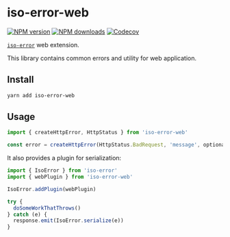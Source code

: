 # iso-error-web

[![NPM version][npm-image]][npm-url]
[![NPM downloads][downloads-image]][downloads-url]
[![Codecov][codecov-image]][codecov-url]

[`iso-error`] web extension.

This library contains common errors and utility for web application.

## Install

```sh
yarn add iso-error-web
```

## Usage

```ts
import { createHttpError, HttpStatus } from 'iso-error-web'

const error = createHttpError(HttpStatus.BadRequest, 'message', optionalIsoErrorOption)
```

It also provides a plugin for serialization:

```ts
import { IsoError } from 'iso-error'
import { webPlugin } from 'iso-error-web'

IsoError.addPlugin(webPlugin)

try {
  doSomeWorkThatThrows()
} catch (e) {
  response.emit(IsoError.serialize(e))
}
```

[`iso-error`]: https://github.com/unional/iso-error/tree/main/packages/iso-error
[codecov-image]: https://codecov.io/gh/unional/iso-error-web/branch/main/graph/badge.svg
[codecov-url]: https://codecov.io/gh/unional/iso-error-web
[downloads-image]: https://img.shields.io/npm/dm/iso-error-web.svg?style=flat
[downloads-url]: https://npmjs.org/package/iso-error-web
[npm-image]: https://img.shields.io/npm/v/iso-error-web.svg?style=flat
[npm-url]: https://npmjs.org/package/iso-error-web
